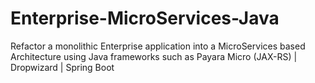 # Enterprise-MicroServices-Java
Refactor a monolithic Enterprise application into a MicroServices based Architecture using Java frameworks such as Payara Micro (JAX-RS) | Dropwizard | Spring Boot

